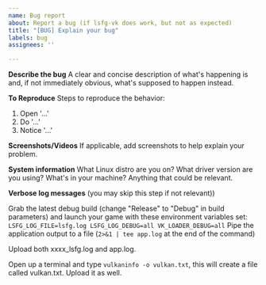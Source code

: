 ```yaml
---
name: Bug report
about: Report a bug (if lsfg-vk does work, but not as expected)
title: "[BUG] Explain your bug"
labels: bug
assignees: ''

---
```


**Describe the bug**
A clear and concise description of what's happening is and, if not immediately obvious, what's supposed to happen instead.

**To Reproduce**
Steps to reproduce the behavior:
1. Open '...'
2. Do '...'
3. Notice '...'

**Screenshots/Videos**
If applicable, add screenshots to help explain your problem.

**System information**
What Linux distro are you on? What driver version are you using? What's in your machine? 
Anything that could be relevant.

**Verbose log messages**
(you may skip this step if not relevant))

Grab the latest debug build (change "Release" to "Debug" in build parameters) and launch your game with these environment variables set:
`LSFG_LOG_FILE=lsfg.log LSFG_LOG_DEBUG=all VK_LOADER_DEBUG=all`
Pipe the application output to a file (`2>&1 | tee app.log` at the end of the command)

Upload both xxxx_lsfg.log and app.log.

Open up a terminal and type `vulkaninfo -o vulkan.txt`, this will create a file called vulkan.txt. Upload it as well.
